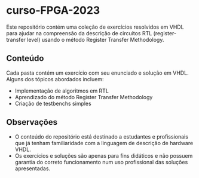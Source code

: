 # curso-FPGA-2023

Este repositório contém uma coleção de exercícios resolvidos em VHDL para ajudar na compreensão da descrição de circuitos RTL (register-transfer level) usando o método Register Transfer Methodology.

## Conteúdo
Cada pasta contém um exercício com seu enunciado e solução em VHDL. Alguns dos tópicos abordados incluem:
- Implementação de algoritmos em RTL
- Aprendizado do método Register Transfer Methodology
- Criação de testbenchs simples

## Observações
- O conteúdo do repositório está destinado a estudantes e profissionais que já tenham familiaridade com a linguagem de descrição de hardware VHDL.
- Os exercícios e soluções são apenas para fins didáticos e não possuem garantia do correto funcionamento num uso profissional das soluções apresentadas.
